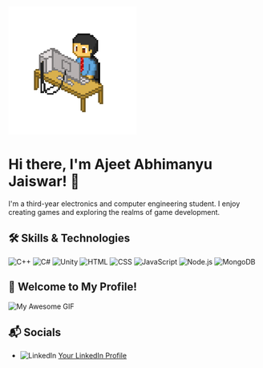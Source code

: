 ![](pixel-art-12601_256.gif)

# Hi there, I'm Ajeet Abhimanyu Jaiswar! 👋
I'm a third-year electronics and computer engineering student. I enjoy creating games and exploring the realms of game development.

## 🛠️ Skills & Technologies
![C++](https://img.shields.io/badge/C%2B%2B-00599C?style=flat-square&logo=C%2B%2B&logoColor=white)
![C#](https://img.shields.io/badge/C%23-239120?style=flat-square&logo=C%23&logoColor=white)
![Unity](https://img.shields.io/badge/Unity-100000?style=flat-square&logo=unity&logoColor=white)
![HTML](https://img.shields.io/badge/HTML5-E34F26?style=flat-square&logo=html5&logoColor=white)
![CSS](https://img.shields.io/badge/CSS3-1572B6?style=flat-square&logo=css3&logoColor=white)
![JavaScript](https://img.shields.io/badge/JavaScript-F7DF1E?style=flat-square&logo=javascript&logoColor=black)
![Node.js](https://img.shields.io/badge/Node.js-8CC84B?style=flat-square&logo=nodedotjs&logoColor=white)
![MongoDB](https://img.shields.io/badge/MongoDB-47A248?style=flat-square&logo=mongodb&logoColor=white)

## 🎉 Welcome to My Profile!
![My Awesome GIF](https://media.giphy.com/media/l1J9qXc4t2qkt8D3e/giphy.gif)

## 📬 Socials
- ![LinkedIn](https://img.shields.io/badge/LinkedIn-0077B5?style=flat-square&logo=linkedin&logoColor=white) [Your LinkedIn Profile](https://www.linkedin.com/in/ajeet-jaiswar-30ba75290/)


